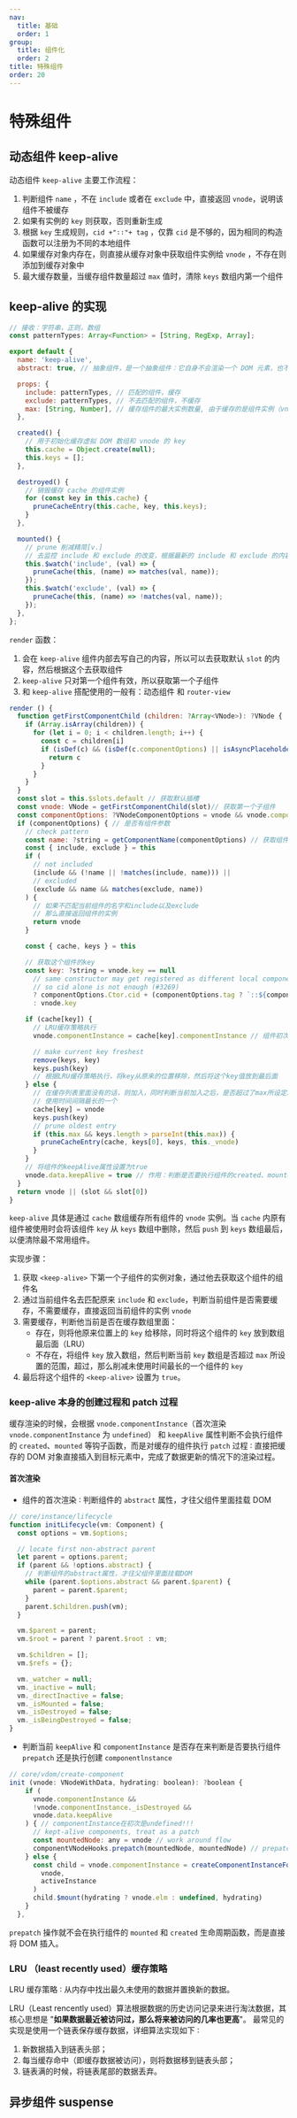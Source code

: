 ```yaml
---
nav:
  title: 基础
  order: 1
group:
  title: 组件化
  order: 2
title: 特殊组件
order: 20
---
```


# 特殊组件

## 动态组件 keep-alive

动态组件 `keep-alive` 主要工作流程：

1. 判断组件 `name` ，不在 `include` 或者在 `exclude` 中，直接返回 `vnode`，说明该组件不被缓存
2. 如果有实例的 `key` 则获取，否则重新生成
3. 根据 `key` 生成规则，`cid +"∶∶"+ tag` ，仅靠 `cid` 是不够的，因为相同的构造函数可以注册为不同的本地组件
4. 如果缓存对象内存在，则直接从缓存对象中获取组件实例给 `vnode` ，不存在则添加到缓存对象中
5. 最大缓存数量，当缓存组件数量超过 `max` 值时，清除 `keys` 数组内第一个组件

## keep-alive 的实现

```js
// 接收：字符串，正则，数组
const patternTypes: Array<Function> = [String, RegExp, Array];

export default {
  name: 'keep-alive',
  abstract: true, // 抽象组件，是一个抽象组件：它自身不会渲染一个 DOM 元素，也不会出现在父组件链中。

  props: {
    include: patternTypes, // 匹配的组件，缓存
    exclude: patternTypes, // 不去匹配的组件，不缓存
    max: [String, Number], // 缓存组件的最大实例数量, 由于缓存的是组件实例（vnode），数量过多的时候，会占用过多的内存，可以用 max 指定缓存组件数量上限
  },

  created() {
    // 用于初始化缓存虚拟 DOM 数组和 vnode 的 key
    this.cache = Object.create(null);
    this.keys = [];
  },

  destroyed() {
    // 销毁缓存 cache 的组件实例
    for (const key in this.cache) {
      pruneCacheEntry(this.cache, key, this.keys);
    }
  },

  mounted() {
    // prune 削减精简[v.]
    // 去监控 include 和 exclude 的改变，根据最新的 include 和 exclude 的内容，来实时削减缓存的组件的内容
    this.$watch('include', (val) => {
      pruneCache(this, (name) => matches(val, name));
    });
    this.$watch('exclude', (val) => {
      pruneCache(this, (name) => !matches(val, name));
    });
  },
};
```

`render` 函数：

1. 会在 `keep-alive` 组件内部去写自己的内容，所以可以去获取默认 `slot` 的内容，然后根据这个去获取组件
2. `keep-alive` 只对第一个组件有效，所以获取第一个子组件
3. 和 `keep-alive` 搭配使用的一般有：动态组件 和 `router-view`

```js
render () {
  function getFirstComponentChild (children: ?Array<VNode>): ?VNode {
    if (Array.isArray(children)) {
      for (let i = 0; i < children.length; i++) {
        const c = children[i]
        if (isDef(c) && (isDef(c.componentOptions) || isAsyncPlaceholder(c))) {
          return c
        }
      }
    }
  }
  const slot = this.$slots.default // 获取默认插槽
  const vnode: VNode = getFirstComponentChild(slot)// 获取第一个子组件
  const componentOptions: ?VNodeComponentOptions = vnode && vnode.componentOptions // 组件参数
  if (componentOptions) { // 是否有组件参数
    // check pattern
    const name: ?string = getComponentName(componentOptions) // 获取组件名
    const { include, exclude } = this
    if (
      // not included
      (include && (!name || !matches(include, name))) ||
      // excluded
      (exclude && name && matches(exclude, name))
    ) {
      // 如果不匹配当前组件的名字和include以及exclude
      // 那么直接返回组件的实例
      return vnode
    }

    const { cache, keys } = this

    // 获取这个组件的key
    const key: ?string = vnode.key == null
      // same constructor may get registered as different local components
      // so cid alone is not enough (#3269)
      ? componentOptions.Ctor.cid + (componentOptions.tag ? `::${componentOptions.tag}` : '')
      : vnode.key

    if (cache[key]) {
      // LRU缓存策略执行
      vnode.componentInstance = cache[key].componentInstance // 组件初次渲染的时候componentInstance为undefined

      // make current key freshest
      remove(keys, key)
      keys.push(key)
      // 根据LRU缓存策略执行，将key从原来的位置移除，然后将这个key值放到最后面
    } else {
      // 在缓存列表里面没有的话，则加入，同时判断当前加入之后，是否超过了max所设定的范围，如果是，则去除
      // 使用时间间隔最长的一个
      cache[key] = vnode
      keys.push(key)
      // prune oldest entry
      if (this.max && keys.length > parseInt(this.max)) {
        pruneCacheEntry(cache, keys[0], keys, this._vnode)
      }
    }
    // 将组件的keepAlive属性设置为true
    vnode.data.keepAlive = true // 作用：判断是否要执行组件的created、mounted生命周期函数
  }
  return vnode || (slot && slot[0])
}
```

`keep-alive` 具体是通过 `cache` 数组缓存所有组件的 `vnode` 实例。当 `cache` 内原有组件被使用时会将该组件 `key` 从 `keys` 数组中删除，然后 `push` 到 `keys` 数组最后，以便清除最不常用组件。

实现步骤：

1. 获取 `<keep-alive>` 下第一个子组件的实例对象，通过他去获取这个组件的组件名
2. 通过当前组件名去匹配原来 `include` 和 `exclude`，判断当前组件是否需要缓存，不需要缓存，直接返回当前组件的实例 `vnode`
3. 需要缓存，判断他当前是否在缓存数组里面：
   - 存在，则将他原来位置上的 `key` 给移除，同时将这个组件的 `key` 放到数组最后面（LRU）
   - 不存在，将组件 `key` 放入数组，然后判断当前 `key` 数组是否超过 `max` 所设置的范围，超过，那么削减未使用时间最长的一个组件的 `key`
4. 最后将这个组件的 `<keep-alive>` 设置为 `true`。

### keep-alive 本身的创建过程和 patch 过程

缓存渲染的时候，会根据 `vnode.componentInstance`（首次渲染 `vnode.componentInstance` 为 `undefined`） 和 `keepAlive` 属性判断不会执行组件的 `created`、`mounted` 等钩子函数，而是对缓存的组件执行 `patch` 过程 ∶ 直接把缓存的 DOM 对象直接插入到目标元素中，完成了数据更新的情况下的渲染过程。

#### 首次渲染

- 组件的首次渲染 ∶ 判断组件的 `abstract` 属性，才往父组件里面挂载 DOM

```js
// core/instance/lifecycle
function initLifecycle(vm: Component) {
  const options = vm.$options;

  // locate first non-abstract parent
  let parent = options.parent;
  if (parent && !options.abstract) {
    // 判断组件的abstract属性，才往父组件里面挂载DOM
    while (parent.$options.abstract && parent.$parent) {
      parent = parent.$parent;
    }
    parent.$children.push(vm);
  }

  vm.$parent = parent;
  vm.$root = parent ? parent.$root : vm;

  vm.$children = [];
  vm.$refs = {};

  vm._watcher = null;
  vm._inactive = null;
  vm._directInactive = false;
  vm._isMounted = false;
  vm._isDestroyed = false;
  vm._isBeingDestroyed = false;
}
```

- 判断当前 `keepAlive` 和 `componentInstance` 是否存在来判断是否要执行组件 `prepatch` 还是执行创建 `componentlnstance`

```js
// core/vdom/create-component
init (vnode: VNodeWithData, hydrating: boolean): ?boolean {
    if (
      vnode.componentInstance &&
      !vnode.componentInstance._isDestroyed &&
      vnode.data.keepAlive
    ) { // componentInstance在初次是undefined!!!
      // kept-alive components, treat as a patch
      const mountedNode: any = vnode // work around flow
      componentVNodeHooks.prepatch(mountedNode, mountedNode) // prepatch函数执行的是组件更新的过程
    } else {
      const child = vnode.componentInstance = createComponentInstanceForVnode(
        vnode,
        activeInstance
      )
      child.$mount(hydrating ? vnode.elm : undefined, hydrating)
    }
  },
```

`prepatch` 操作就不会在执行组件的 `mounted` 和 `created` 生命周期函数，而是直接将 DOM 插入。

### LRU （least recently used）缓存策略

LRU 缓存策略 ∶ 从内存中找出最久未使用的数据并置换新的数据。

LRU（Least rencently used）算法根据数据的历史访问记录来进行淘汰数据，其核心思想是 "**如果数据最近被访问过，那么将来被访问的几率也更高**"。 最常见的实现是使用一个链表保存缓存数据，详细算法实现如下 ∶

1. 新数据插入到链表头部；
2. 每当缓存命中（即缓存数据被访问），则将数据移到链表头部；
3. 链表满的时候，将链表尾部的数据丢弃。

## 异步组件 suspense
